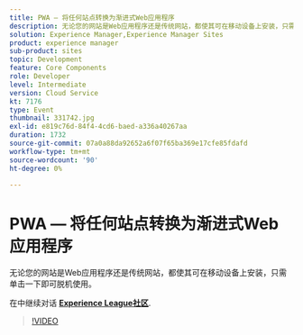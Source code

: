 ```yaml
---
title: PWA — 将任何站点转换为渐进式Web应用程序
description: 无论您的网站是Web应用程序还是传统网站，都使其可在移动设备上安装，只需单击一下即可脱机使用。 此会话作为Adobe Developers Live内容活动的一部分提供。
solution: Experience Manager,Experience Manager Sites
product: experience manager
sub-product: sites
topic: Development
feature: Core Components
role: Developer
level: Intermediate
version: Cloud Service
kt: 7176
type: Event
thumbnail: 331742.jpg
exl-id: e819c76d-84f4-4cd6-baed-a336a40267aa
duration: 1732
source-git-commit: 07a0a88da92652a6f07f65ba369e17cfe85fdafd
workflow-type: tm+mt
source-wordcount: '90'
ht-degree: 0%

---
```


# PWA — 将任何站点转换为渐进式Web应用程序

无论您的网站是Web应用程序还是传统网站，都使其可在移动设备上安装，只需单击一下即可脱机使用。

在中继续对话 **[Experience League社区](https://adobe.ly/36Yd3v6)**.

>[!VIDEO](https://video.tv.adobe.com/v/331742/?quality=12&learn=on&hidetitle=true)
